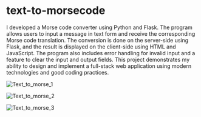 # text-to-morsecode

I developed a Morse code converter using Python and Flask. The program allows users to input a message in text form and receive the corresponding Morse code translation. The conversion is done on the server-side using Flask, and the result is displayed on the client-side using HTML and JavaScript. The program also includes error handling for invalid input and a feature to clear the input and output fields. This project demonstrates my ability to design and implement a full-stack web application using modern technologies and good coding practices.

![Text_to_morse_1](https://user-images.githubusercontent.com/44795737/211900831-35e5e683-b9ba-4c22-8623-c589c12f3039.jpg)


![Text_to_morse_2](https://user-images.githubusercontent.com/44795737/211900818-81de36ff-c0f8-458d-ba02-18b75102c564.jpg)


![Text_to_morse_3](https://user-images.githubusercontent.com/44795737/211900823-bb275640-972e-4691-ad09-7ebc70b14d18.jpg)

